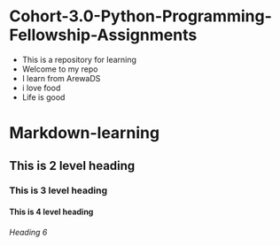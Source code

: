 # Cohort-3.0-Python-Programming-Fellowship-Assignments

- This is a repository for learning
- Welcome to my repo
- I learn from ArewaDS
- i love food
- Life is good




# Markdown-learning


## This is 2 level heading

### This is 3 level heading

#### This is 4 level heading 

###### Heading 6

